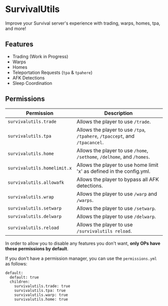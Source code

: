 # SurvivalUtils

 Improve your Survival server's experience with trading, warps, homes, tpa, and more!

## Features

- Trading (Work in Progress)
- Warps
- Homes
- Teleportation Requests (`tpa` & `tpahere`)
- AFK Detections
- Sleep Coordination

## Permissions

Permission | Description
-----------|-----------
`survivalutils.trade` | Allows the player to use `/trade`.
`survivalutils.tpa` | Allows the player to use `/tpa`, `/tpahere`, `/tpaccept`, and `/tpacancel`.
`survivalutils.home` | Allows the player to use `/home`, `/sethome`, `/delhome`, and `/homes`.
`survivalutils.homelimit.x` | Allows the player to use home limit 'x' as defined in the config.yml.
`survivalutils.allowafk` | Allows the player to bypass all AFK detections.
`survivalutils.wrap` | Allows the player to use `/warp` and `/warps`.
`survivalutils.setwarp` | Allows the player to use `/setwarp`.
`survivalutils.delwarp` | Allows the player to use `/delwarp`.
`survivalutils.reload` | Allows the player to use `/survivalutils reload`.

In order to allow you to disable any features you don't want, **only OPs have these permissions by default**.

If you don't have a permission manager, you can use the `permissions.yml` as follows:

    default:
      default: true
      children:
        survivalutils.trade: true
        survivalutils.tpa: true
        survivalutils.warp: true
        survivalutils.home: true

